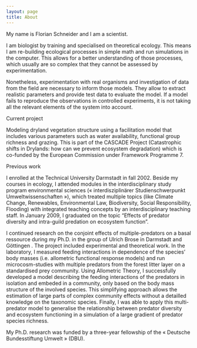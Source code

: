 ```yaml
---
layout: page
title: About
---
```


My name is Florian Schneider and I am a scientist.

I am biologist by training and specialised on theoretical ecology. This means I am re-building ecological processes in simple math and run simulations in the computer. This allows for a better understanding of those processes, which usually are so complex that they cannot be assessed by experimentation.

Nonetheless, experimentation with real organisms and investigation of data from the field are  necessary to inform those models. They allow to extract realistic parameters and provide test data to evaluate the model. If a model fails to reproduce the observations in controlled experiments, it is not taking all the relevant elements of the system into account.

Current project

Modeling dryland vegetation structure using a facilitation model that includes various parameters such as water availability, functional group richness and grazing. This is part of the CASCADE Project (Catastrophic shifts in Drylands: how can we prevent ecosystem degradation) which is co-funded by the European Commission under Framework Programme 7.

Previous work

I enrolled at the Technical University Darmstadt in fall 2002. Beside my courses in ecology, I attended modules in the interdisciplinary study program environmental sciences (« interdisziplinärer Studienschwerpunkt Umweltwissenschaften »), which treated multiple topics (like Climate Change, Renewables, Environmental Law, Biodiversity, Social Responsibility, Flooding) with integrated teaching concepts by an interdisciplinary teaching staff. In January 2009, I graduated on the topic “Effects of predator diversity and intra-guild predation on ecosystem function”.

I continued research on the conjoint effects of multiple-predators on a basal ressource during my Ph.D. in the group of Ulrich Brose in Darmstadt and Göttingen . The project included experimental and theoretical work. In the laboratory, I measured feeding interactions in dependence of the species’ body masses (i.e. allometric functional response models) and run microcosm-studies with multiple predators from the forest litter layer on a standardised prey community. Using Allometric Theory, I successfully developed a model describing the feeding interactions of the predators in isolation and embeded in a community, only based on the body mass structure of the involved species. This simplifying approach allows the estimation of large parts of complex community effects without a detailled knowledge on the taxonomic species. Finally, I was able to apply this multi-predator model to generalise the relationship between predator diversity and ecosystem functioning in a simulation of a large gradient of predator species richness.

My Ph.D. research was funded by a three-year fellowship of the « Deutsche Bundesstiftung Umwelt » (DBU).